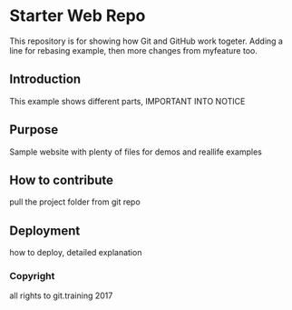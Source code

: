 # Starter Web Repo

This repository is for showing how Git and GitHub work togeter.
Adding a line for rebasing example, then more changes from myfeature too.

## Introduction

This example shows different parts, IMPORTANT INTO NOTICE

## Purpose

Sample website with plenty of files for demos and reallife examples

## How to contribute
pull the project folder from git repo

## Deployment
how to deploy, detailed explanation

### Copyright
all rights to git.training 2017
